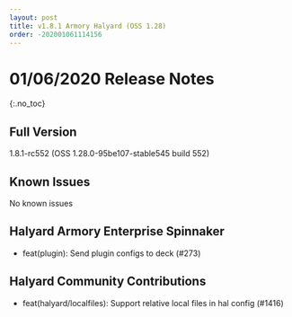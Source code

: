 ```yaml
---
layout: post
title: v1.8.1 Armory Halyard (OSS 1.28)
order: -202001061114156
---
```


# 01/06/2020 Release Notes
{:.no_toc}

## Full Version
1.8.1-rc552 (OSS 1.28.0-95be107-stable545 build 552)

## Known Issues
No known issues

## Halyard Armory Enterprise Spinnaker
 - feat(plugin): Send plugin configs to deck (#273)

##  Halyard Community Contributions
 - feat(halyard/localfiles): Support relative local files in hal config (#1416)
